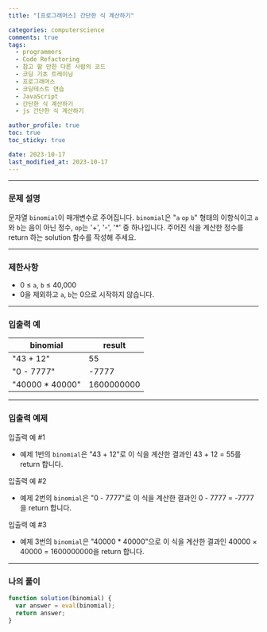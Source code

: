 ```yaml
---
title: "[프로그래머스] 간단한 식 계산하기"

categories: computerscience
comments: true
tags:
  - programmers
  - Code Refactoring
  - 참고 할 만한 다른 사람의 코드
  - 코딩 기초 트레이닝
  - 프로그래머스
  - 코딩테스트 연습
  - JavaScript
  - 간단한 식 계산하기
  - js 간단한 식 계산하기

author_profile: true
toc: true
toc_sticky: true

date: 2023-10-17
last_modified_at: 2023-10-17
---
```


---

### 문제 설명

문자열 `binomial`이 매개변수로 주어집니다. `binomial`은 "`a` `op` `b`" 형태의 이항식이고 `a`와 `b`는 음이 아닌 정수, `op`는 '+', '-', '\*' 중 하나입니다. 주어진 식을 계산한 정수를 return 하는 solution 함수를 작성해 주세요.

---

### 제한사항

- 0 ≤ `a`, `b` ≤ 40,000
- 0을 제외하고 `a`, `b`는 0으로 시작하지 않습니다.

---

### 입출력 예

| binomial         | result     |
| ---------------- | ---------- |
| "43 + 12"        | 55         |
| "0 - 7777"       | -7777      |
| "40000 \* 40000" | 1600000000 |

---

### 입출력 예제

입출력 예 #1

- 예제 1번의 `binomial`은 "43 + 12"로 이 식을 계산한 결과인 43 + 12 = 55를 return 합니다.

입출력 예 #2

- 예제 2번의 `binomial`은 "0 - 7777"로 이 식을 계산한 결과인 0 - 7777 = -7777을 return 합니다.

입출력 예 #3

- 예제 3번의 `binomial`은 "40000 \* 40000"으로 이 식을 계산한 결과인 40000 × 40000 = 1600000000을 return 합니다.

---

### 나의 풀이

```jsx
function solution(binomial) {
  var answer = eval(binomial);
  return answer;
}
```
